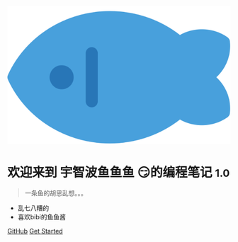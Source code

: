 ![logo](_media/Fish.svg)

# 欢迎来到 宇智波鱼鱼鱼 😏的编程笔记 <small>1.0</small>

> 一条鱼的胡思乱想。。。
   
- 乱七八糟的
- 喜欢bibi的鱼鱼酱


[GitHub](https://github.com/blueyuyu)
[Get Started](/InterviewQuestions/2024前端面试题(整理版).md)
